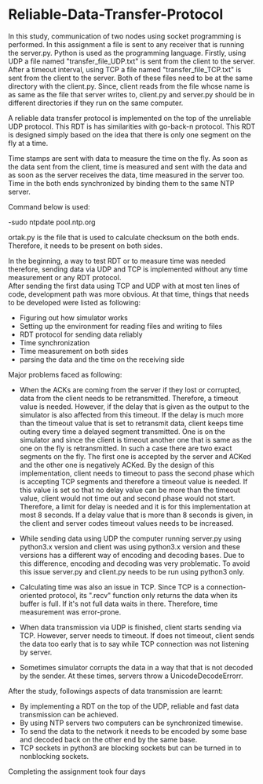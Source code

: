 # Reliable-Data-Transfer-Protocol

In this study, communication of two nodes using socket programming is performed. In this assignment a file is sent to any receiver that is running the server.py. Python is used as the programming language. Firstly, using UDP a file named "transfer_file_UDP.txt" is sent from the client to the server. After a timeout interval, using TCP a file named "transfer_file_TCP.txt" is sent from the client to the server. Both of these files need to be at the same directory with the client.py. Since, client reads from the file whose name is as same as the file that server writes to, client.py and server.py should be in different directories if they run on the same computer. 

 A reliable data transfer protocol is implemented on the top of the unreliable UDP protocol. This RDT is has similarities with go-back-n protocol. This RDT is designed simply based on the idea that there is only one segment on the fly at a time.  

Time stamps are sent with data to measure the time on the fly. As soon as the data sent from the client, time is measured and sent with the data and as soon as the server receives the data, time measured in the server too. Time in the both ends synchronized by binding them to the same NTP server.  

Command below is used:  

-sudo ntpdate pool.ntp.org  


ortak.py is the file that is used to calculate checksum on the both ends. Therefore, it needs to be present on both sides.  

 
In the beginning, a way to test RDT or to measure time was needed therefore, sending data via UDP and TCP is implemented without any time measurement or any RDT protocol.  
After sending the first data using TCP and UDP with at most ten lines of code, development path was more obvious. At that time, things that needs to be developed were listed as following: 

 

- Figuring out how simulator works  
- Setting up the environment for reading files and writing to files 
- RDT protocol for sending data reliably 
- Time synchronization 
- Time measurement on both sides 
- parsing the data and the time on the receiving side 

 

Major problems faced as following:  

- When the ACKs are coming from the server if they lost or corrupted, data from the client needs to be retransmitted. Therefore, a timeout value is needed. However, if the delay that is given as the output to the simulator is also affected from this timeout. If the delay is much more than the timeout value that is set to retransmit data, client keeps time outing every time a delayed segment transmitted. One is on the simulator and since the client is timeout another one that is same as the one on the fly is retransmitted. In such a case there are two exact segments on the fly. The first one is accepted by the server and ACKed and the other one is negatively ACKed. By the design of this implementation, client needs to timeout to pass the second phase which is accepting TCP segments and therefore a timeout value is needed. If this value is set so that no delay value can be more than the timeout value, client would not time out and second phase would not start. Therefore, a limit for delay is needed and it is for this implementation at most 8 seconds. If a delay value that is more than 8 seconds is given, in the client and server codes timeout values needs to be increased. 

 
- While sending data using UDP the computer running server.py using python3.x version and client was using python3.x version and these versions has a different way of encoding and decoding bases. Due to this difference, encoding and decoding was very problematic. To avoid this issue server.py and client.py needs to be run using python3 only. 

 
- Calculating time was also an issue in TCP. Since TCP is a connection-oriented protocol, its ".recv" function only returns the data when its buffer is full. If it's not full data waits in there. Therefore, time measurement was error-prone.  

 
- When data transmission via UDP is finished, client starts sending via TCP. However, server needs to timeout. If does not timeout, client sends the data too early that is to say while TCP connection was not listening by server. 

 
- Sometimes simulator corrupts the data in a way that that is not decoded by the sender. At these times, servers throw a UnicodeDecodeErrorr. 

  

After the study, followings aspects of data transmission are learnt: 

  
- By implementing a RDT on the top of the UDP, reliable and fast data transmission can be achieved.  
- By using NTP servers two computers can be synchronized timewise. 
- To send the data to the network it needs to be encoded by some base and decoded back on the other end by the same base. 
- TCP sockets in python3 are blocking sockets but can be turned in to nonblocking sockets. 

  
 

Completing the assignment took four days  

 

 

 
